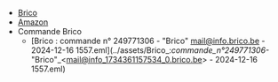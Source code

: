 - [Brico](https://www.brico.be/fr/salle-de-bain-toilettes/robinets-salle-de-bain-toilettes/robinets-de-baignoire/ba027/)
- [Amazon](https://www.amazon.com.be/mitigeur-baignoire/s?k=mitigeur+baignoire)
- Commande Brico
	- [Brico : commande n° 249771306 - "Brico" <mail@info.brico.be> - 2024-12-16 1557.eml](../assets/Brico_:_commande_n°_249771306_-_"Brico"_<mail@info_1734361157534_0.brico.be> - 2024-12-16 1557.eml)